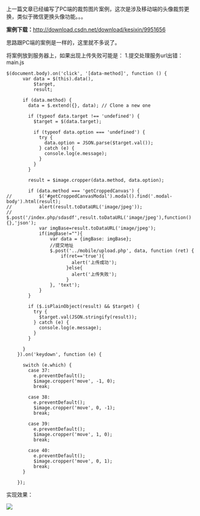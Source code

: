 上一篇文章已经编写了PC端的裁剪图片案例，这次是涉及移动端的头像裁剪更换，类似于微信更换头像功能。。。

**案例下载：**<a href="http://download.csdn.net/download/kesixin/9951656"  target="_blank">http://download.csdn.net/download/kesixin/9951656</a>

思路跟PC端的案例是一样的，这里就不多说了。

将案例放到服务器上，如果出现上传失败可能是：
1.提交处理服务url出错：main.js
```
$(document.body).on('click', '[data-method]', function () {
      var data = $(this).data(),
          $target,
          result;

      if (data.method) {
        data = $.extend({}, data); // Clone a new one

        if (typeof data.target !== 'undefined') {
          $target = $(data.target);

          if (typeof data.option === 'undefined') {
            try {
              data.option = JSON.parse($target.val());
            } catch (e) {
              console.log(e.message);
            }
          }
        }

        result = $image.cropper(data.method, data.option);

        if (data.method === 'getCroppedCanvas') {
//          $('#getCroppedCanvasModal').modal().find('.modal-body').html(result);
//          alert(result.toDataURL('image/jpeg'));
//          $.post('/index.php/sdasdf',result.toDataURL('image/jpeg'),function(){},'json');
            var imgBase=result.toDataURL('image/jpeg');
            if(imgBase!=""){
                var data = {imgBase: imgBase};
                //提交地址
                $.post('../mobile/upload.php', data, function (ret) {
                    if(ret=='true'){
		                alert('上传成功');
		              }else{
		                alert('上传失败');
		              }
                }, 'text');
            }
        }
        
        if ($.isPlainObject(result) && $target) {
          try {
            $target.val(JSON.stringify(result));
          } catch (e) {
            console.log(e.message);
          }
        }

      }
    }).on('keydown', function (e) {

      switch (e.which) {
        case 37:
          e.preventDefault();
          $image.cropper('move', -1, 0);
          break;

        case 38:
          e.preventDefault();
          $image.cropper('move', 0, -1);
          break;

        case 39:
          e.preventDefault();
          $image.cropper('move', 1, 0);
          break;

        case 40:
          e.preventDefault();
          $image.cropper('move', 0, 1);
          break;
      }

    });
```

实现效果：

![](http://upload-images.jianshu.io/upload_images/6673460-5ca3cd861ddadaec.jpg?imageMogr2/auto-orient/strip%7CimageView2/2/w/1240)
